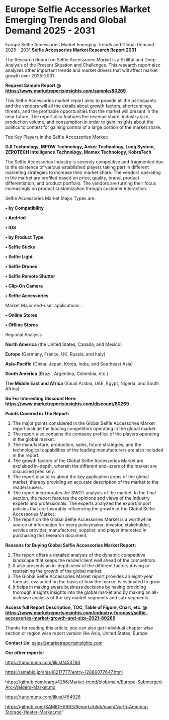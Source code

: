 # Europe Selfie Accessories Market Emerging Trends and Global Demand 2025 - 2031
 Europe Selfie Accessories Market Emerging Trends and Global Demand 2025 - 2031
<strong>Selfie Accessories Market Research Report 2031</strong>

The Research Report on Selfie Accessories Market is a Skillful and Deep Analysis of the Present Situation and Challenges. This research report also analyzes other important trends and market drivers that will affect market growth over 2025-2031.

<strong>Request Sample Report @ <a href=https://www.marketreportsinsights.com/sample/80269>https://www.marketreportsinsights.com/sample/80269</a></strong>

This Selfie Accessories market report aims to provide all the participants and the vendors will all the details about growth factors, shortcomings, threats, and the profitable opportunities that the market will present in the near future. The report also features the revenue share, industry size, production volume, and consumption in order to gain insights about the politics to contest for gaining control of a large portion of the market share.

Top Key Players in the Selfie Accessories Market:

<strong>DJI Technology, MPOW Technology, Anker Technology, Looq System, ZEROTECH Intelligence Technology, Momax Technology, KobraTech</strong>

The Selfie Accessories Industry is severely competitive and fragmented due to the existence of various established players taking part in different marketing strategies to increase their market share. The vendors operating in the market are profiled based on price, quality, brand, product differentiation, and product portfolio. The vendors are turning their focus increasingly on product customization through customer interaction.

Selfie Accessories Market Major Types are:

<strong>• by Compatibility

• Andriod

• IOS

• by Product Type

• Selfie Sticks

• Selfie Light

• Selfie Drones

• Selfie Remote Shutter

• Clip-On Camera

• Selfie Accessories</strong>

Market Major end-user applications :

<strong>• Online Stores

• Offline Stores</strong>

Regional Analysis

</u><strong><b>North America</b></strong> (the United States, Canada, and Mexico)

<strong><b>Europe </b></strong>(Germany, France, UK, Russia, and Italy)

<strong><b>Asia-Pacific</b></strong> (China, Japan, Korea, India, and Southeast Asia)

<strong><b>South America</b></strong> (Brazil, Argentina, Colombia, etc.)

<strong><b>The Middle East and Africa</b></strong> (Saudi Arabia, UAE, Egypt, Nigeria, and South Africa)

<strong>Go For Interesting Discount Here: <a href=https://www.marketreportsinsights.com/discount/80269>https://www.marketreportsinsights.com/discount/80269</a></strong>

<strong>Points Covered in The Report:</strong>
<ol>
  <li>The major points considered in the Global Selfie Accessories Market report include the leading competitors operating in the global market.</li>
  <li>The report also contains the company profiles of the players operating in the global market.</li>
  <li>The manufacture, production, sales, future strategies, and the technological capabilities of the leading manufacturers are also included in the report.</li>
  <li>The growth factors of the Global Selfie Accessories Market are explained in-depth, wherein the different end-users of the market are discussed precisely.</li>
  <li>The report also talks about the key application areas of the global market, thereby providing an accurate description of the market to the readers/users.</li>
  <li>The report incorporates the SWOT analysis of the market. In the final section, the report features the opinions and views of the industry experts and professionals. The experts analyzed the export/import policies that are favorably influencing the growth of the Global Selfie Accessories Market.</li>
  <li>The report on the Global Selfie Accessories Market is a worthwhile source of information for every policymaker, investor, stakeholder, service provider, manufacturer, supplier, and player interested in purchasing this research document.</li>
</ol>
<strong>Reasons for Buying Global Selfie Accessories Market Report:</strong>

<ol>
  <li>The report offers a detailed analysis of the dynamic competitive landscape that keeps the reader/client well ahead of the competitors.</li>
  <li>It also presents an in-depth view of the different factors driving or restraining the growth of the global market.</li>
  <li>The Global Selfie Accessories Market report provides an eight-year forecast evaluated on the basis of how the market is estimated to grow.</li>
  <li>It helps in making aware business decisions by having providing thorough insights insights into the global market and by making an all-inclusive analysis of the key market segments and sub-segments.</li>
</ol>
<strong>Access full Report Description, TOC, Table of Figure, Chart, etc. @ <a href=https://www.marketreportsinsights.com/industry-forecast/selfie-accessories-market-growth-and-size-2021-80269>https://www.marketreportsinsights.com/industry-forecast/selfie-accessories-market-growth-and-size-2021-80269</a></strong>


Thanks for reading this article; you can also get individual chapter wise section or region wise report version like Asia, United States, Europe.

<strong>Contact Us:</strong>
sales@marketreportsinsights.com

<strong>Our other reports:</strong>

<a href=https://tanomuno.com/illust/453793>https://tanomuno.com/illust/453793</a>

<a href=https://ameblo.jp/anjali0217777/entry-12886077647.html>https://ameblo.jp/anjali0217777/entry-12886077647.html</a>

<a href=https://github.com/cargo4256/Market-trend/blob/main/Europe-Submerged-Arc-Welders-Market.md>https://github.com/cargo4256/Market-trend/blob/main/Europe-Submerged-Arc-Welders-Market.md</a>

<a href=https://tanomuno.com/illust/454926>https://tanomuno.com/illust/454926</a>

<a href=https://github.com/SAMIDHA963/Reports/blob/main/North-America-Storage-Heater-Market.md>https://github.com/SAMIDHA963/Reports/blob/main/North-America-Storage-Heater-Market.md</a>"
